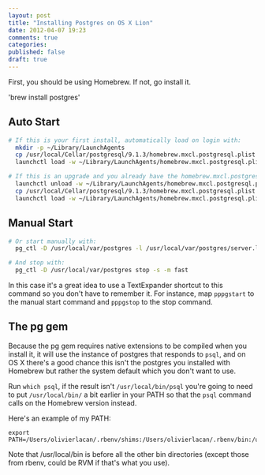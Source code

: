 ```yaml
---
layout: post
title: "Installing Postgres on OS X Lion"
date: 2012-04-07 19:23
comments: true
categories: 
published: false
draft: true
---
```


First, you should be using Homebrew. If not, go install it.

'brew install postgres'

## Auto Start

```bash
# If this is your first install, automatically load on login with:
  mkdir -p ~/Library/LaunchAgents
  cp /usr/local/Cellar/postgresql/9.1.3/homebrew.mxcl.postgresql.plist ~/Library/LaunchAgents/
  launchctl load -w ~/Library/LaunchAgents/homebrew.mxcl.postgresql.plist

# If this is an upgrade and you already have the homebrew.mxcl.postgresql.plist loaded:
  launchctl unload -w ~/Library/LaunchAgents/homebrew.mxcl.postgresql.plist
  cp /usr/local/Cellar/postgresql/9.1.3/homebrew.mxcl.postgresql.plist ~/Library/LaunchAgents/
  launchctl load -w ~/Library/LaunchAgents/homebrew.mxcl.postgresql.plist
```

## Manual Start

```bash
# Or start manually with:
  pg_ctl -D /usr/local/var/postgres -l /usr/local/var/postgres/server.log start

# And stop with:
  pg_ctl -D /usr/local/var/postgres stop -s -m fast
```

In this case it's a great idea to use a TextExpander shortcut to this command so you don't have to remember it. For instance, map `pppgstart` to the manual start command and `pppgstop` to the stop command.

## The pg gem

Because the pg gem requires native extensions to be compiled when you install it, it will use the instance of postgres that responds to `psql`, and on OS X there's a good chance this isn't the postgres you installed with Homebrew but rather the system default which you don't want to use.

Run `which psql`, if the result isn't `/usr/local/bin/psql` you're going to need to put `/usr/local/bin/` a bit earlier in your PATH so that the `psql` command calls on the Homebrew version instead.

Here's an example of my PATH:

```
export PATH=/Users/olivierlacan/.rbenv/shims:/Users/olivierlacan/.rbenv/bin:/usr/local/bin:/usr/bin:/bin:/usr/sbin:/sbin:/usr/X11/bin:bin/
```

Note that /usr/local/bin is before all the other bin directories (except those from rbenv, could be RVM if that's what you use).
